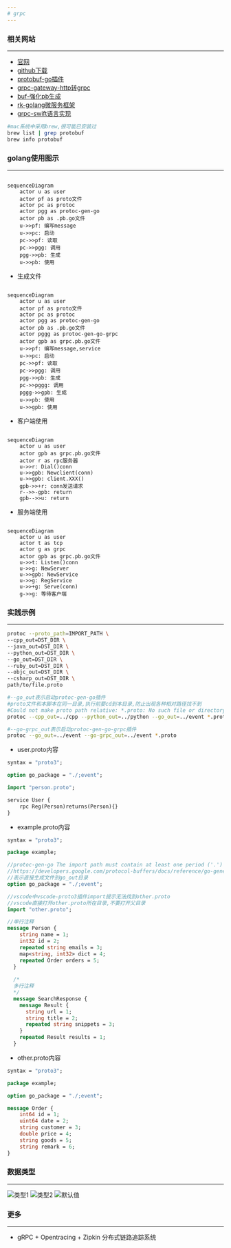 ```yaml
---
# grpc
---
```


### 相关网站

***

* [官网](https://developers.google.com/protocol-buffers/)
* [github下载](https://github.com/protocolbuffers/protobuf/releases)
* [protobuf-go插件](https://github.com/protocolbuffers/protobuf-go/releases/)
* [grpc-gateway-http转grpc](https://github.com/grpc-ecosystem/grpc-gateway)
* [buf-强化pb生成](https://docs.buf.build/)
* [rk-golang微服务框架](https://www.rkdev.info/)
* [grpc-swift语言实现](https://github.com/grpc/grpc-swift)

```sh
#mac系统中采用brew,很可能已安装过
brew list | grep protobuf
brew info protobuf
```

### golang使用图示

***

```mermaid

sequenceDiagram
    actor u as user
    actor pf as proto文件
    actor pc as protoc
    actor pgg as protoc-gen-go
    actor pb as .pb.go文件
    u->>pf: 编写message
    u->>pc: 启动
    pc->>pf: 读取
    pc->>pgg: 调用
    pgg->>pb: 生成
    u->>pb: 使用

```

* 生成文件

```mermaid

sequenceDiagram
    actor u as user
    actor pf as proto文件
    actor pc as protoc
    actor pgg as protoc-gen-go
    actor pb as .pb.go文件
    actor pggg as protoc-gen-go-grpc
    actor gpb as grpc.pb.go文件
    u->>pf: 编写message,service
    u->>pc: 启动
    pc->>pf: 读取
    pc->>pgg: 调用
    pgg->>pb: 生成
    pc->>pggg: 调用
    pggg->>gpb: 生成
    u->>pb: 使用
    u->>gpb: 使用

```

* 客户端使用

```mermaid

sequenceDiagram
    actor u as user
    actor gpb as grpc.pb.go文件
    actor r as rpc服务器
    u->>r: Dial()conn
    u->>gpb: Newclient(conn)
    u->>gpb: client.XXX()
    gpb->>+r: conn发送请求
    r-->>-gpb: return
    gpb-->>u: return

```

* 服务端使用

```mermaid

sequenceDiagram
    actor u as user
    actor t as tcp
    actor g as grpc
    actor gpb as grpc.pb.go文件
    u->>t: Listen()conn
    u->>g: NewServer
    u->>gpb: NewService
    u->>g: RegService
    u->>+g: Serve(conn)
    g->>g: 等待客户端

```

### 实践示例

***

```sh
protoc --proto_path=IMPORT_PATH \
--cpp_out=DST_DIR \
--java_out=DST_DIR \
--python_out=DST_DIR \ 
--go_out=DST_DIR \
--ruby_out=DST_DIR \ 
--objc_out=DST_DIR \
--csharp_out=DST_DIR \
path/to/file.proto

#--go_out表示启动protoc-gen-go插件
#proto文件和本脚本在同一目录,执行前要cd到本目录,防止出现各种相对路径找不到
#Could not make proto path relative: *.proto: No such file or directory
protoc --cpp_out=../cpp --python_out=../python --go_out=../event *.proto

#--go-grpc_out表示启动protoc-gen-go-grpc插件
protoc --go_out=../event --go-grpc_out=../event *.proto
```

* user.proto内容

```protobuf
syntax = "proto3";

option go_package = "./;event";

import "person.proto";

service User {
    rpc Reg(Person)returns(Person){}
}
```

* example.proto内容

```protobuf
syntax = "proto3";

package example;

//protoc-gen-go The import path must contain at least one period ('.') or forward slash ('/') character.
//https://developers.google.com/protocol-buffers/docs/reference/go-generated
//表示直接生成文件到go_out目录
option go_package = "./;event";

//vscode中vscode-proto3插件import提示无法找到other.proto
//vscode直接打开other.proto所在目录,不要打开父目录
import "other.proto";

//单行注释
message Person {
    string name = 1;
    int32 id = 2;
    repeated string emails = 3;
    map<string, int32> dict = 4;
    repeated Order orders = 5;
  }
  
  /*
  多行注释
  */
  message SearchResponse {
    message Result {
      string url = 1;
      string title = 2;
      repeated string snippets = 3;
    }
    repeated Result results = 1;
  }
```

* other.proto内容

```protobuf
syntax = "proto3";

package example;

option go_package = "./;event";

message Order {
    int64 id = 1;
    uint64 date = 2;
    string customer = 3;
    double price = 4;
    string goods = 5;
    string remark = 6;
}
```

### 数据类型

***
![类型1](webp/grpc/protobuf_type1.webp)
![类型2](webp/grpc/protobuf_type2.webp)
![默认值](webp/grpc/protobuf_default.webp)

### 更多

***

* gRPC + Opentracing + Zipkin 分布式链路追踪系统

